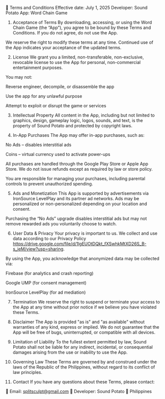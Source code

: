 📄 Terms and Conditions
Effective date: July 1, 2025
Developer: Sound Potato
App: Word Chain Game

1. Acceptance of Terms
By downloading, accessing, or using the Word Chain Game (the “App”), you agree to be bound by these Terms and Conditions. If you do not agree, do not use the App.

We reserve the right to modify these terms at any time. Continued use of the App indicates your acceptance of the updated terms.

2. License
We grant you a limited, non-transferable, non-exclusive, revocable license to use the App for personal, non-commercial entertainment purposes.

You may not:

Reverse engineer, decompile, or disassemble the app

Use the app for any unlawful purpose

Attempt to exploit or disrupt the game or services

3. Intellectual Property
All content in the App, including but not limited to graphics, design, gameplay logic, logos, sounds, and text, is the property of Sound Potato and protected by copyright laws.

4. In-App Purchases
The App may offer in-app purchases, such as:

No Ads – disables interstitial ads

Coins – virtual currency used to activate power-ups

All purchases are handled through the Google Play Store or Apple App Store. We do not issue refunds except as required by law or store policy.

You are responsible for managing your purchases, including parental controls to prevent unauthorized spending.

5. Ads and Monetization
This App is supported by advertisements via IronSource LevelPlay and its partner ad networks. Ads may be personalized or non-personalized depending on your location and consent.

Purchasing the “No Ads” upgrade disables interstitial ads but may not remove rewarded ads you voluntarily choose to watch.

6. User Data & Privacy
Your privacy is important to us. We collect and use data according to our Privacy Policy https://drive.google.com/file/d/1lgEUOtDQkt_fXSwhkMtXD26S_B-s_ieM/view?usp=sharing.

By using the App, you acknowledge that anonymized data may be collected via:

Firebase (for analytics and crash reporting)

Google UMP (for consent management)

IronSource LevelPlay (for ad mediation)

7. Termination
We reserve the right to suspend or terminate your access to the App at any time without prior notice if we believe you have violated these Terms.

8. Disclaimer
The App is provided "as is" and "as available" without warranties of any kind, express or implied.
We do not guarantee that the App will be free of bugs, uninterrupted, or compatible with all devices.

9. Limitation of Liability
To the fullest extent permitted by law, Sound Potato shall not be liable for any indirect, incidental, or consequential damages arising from the use or inability to use the App.

10. Governing Law
These Terms are governed by and construed under the laws of the Republic of the Philippines, without regard to its conflict of law principles.

11. Contact
If you have any questions about these Terms, please contact:

📧 Email: splitsculpt@gmail.com
🧑 Developer: Sound Potato
📍 Philippines